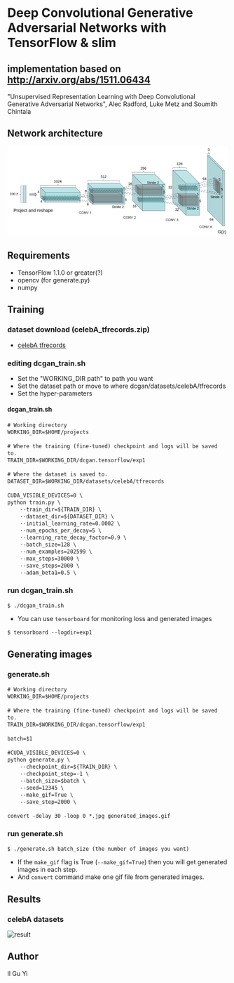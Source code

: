 # Deep Convolutional Generative Adversarial Networks with TensorFlow & slim
##  implementation based on http://arxiv.org/abs/1511.06434
  "Unsupervised Representation Learning with
  Deep Convolutional Generative Adversarial Networks",
  Alec Radford, Luke Metz and Soumith Chintala

## Network architecture
![generator](results/dcgan_Generator.png)

## Requirements
* TensorFlow 1.1.0 or greater(?)
* opencv (for generate.py)
* numpy

## Training
### dataset download (celebA_tfrecords.zip)
* [celebA tfrecords](https://www.dropbox.com/s/vd0nuybgvo9uvx0/celebA_tfrecords.zip?dl=1)
    
### editing dcgan_train.sh
* Set the "WORKING_DIR path" to path you want
* Set the dataset path or move to where dcgan/datasets/celebA/tfrecords
* Set the hyper-parameters

#### dcgan_train.sh
```shell
# Working directory
WORKING_DIR=$HOME/projects

# Where the training (fine-tuned) checkpoint and logs will be saved to.
TRAIN_DIR=$WORKING_DIR/dcgan.tensorflow/exp1

# Where the dataset is saved to.
DATASET_DIR=$WORKING_DIR/datasets/celebA/tfrecords

CUDA_VISIBLE_DEVICES=0 \
python train.py \
    --train_dir=${TRAIN_DIR} \
    --dataset_dir=${DATASET_DIR} \
    --initial_learning_rate=0.0002 \
    --num_epochs_per_decay=5 \
    --learning_rate_decay_factor=0.9 \
    --batch_size=128 \
    --num_examples=202599 \
    --max_steps=30000 \
    --save_steps=2000 \
    --adam_beta1=0.5 \
```

### run dcgan_train.sh
```shell
$ ./dcgan_train.sh
```
* You can use `tensorboard` for monitoring loss and generated images
```shell
$ tensorboard --logdir=exp1
```

## Generating images
### generate.sh
```shell
# Working directory
WORKING_DIR=$HOME/projects

# Where the training (fine-tuned) checkpoint and logs will be saved to.
TRAIN_DIR=$WORKING_DIR/dcgan.tensorflow/exp1

batch=$1

#CUDA_VISIBLE_DEVICES=0 \
python generate.py \
    --checkpoint_dir=${TRAIN_DIR} \
    --checkpoint_step=-1 \
    --batch_size=$batch \
    --seed=12345 \
    --make_gif=True \
    --save_step=2000 \

convert -delay 30 -loop 0 *.jpg generated_images.gif
```

### run generate.sh
```shell
$ ./generate.sh batch_size (the number of images you want)
```
* If the `make_gif` flag is True (`--make_gif=True`) then you will get generated images in each step.
* And `convert` command make one gif file from generated images.

## Results
### celebA datasets
![result](results/generated_images.gif)

## Author
  Il Gu Yi
